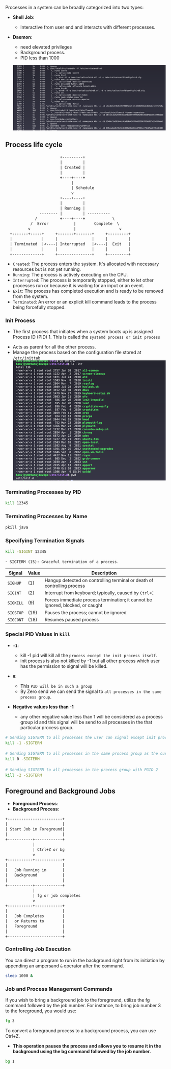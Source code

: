 
Processes in a system can be broadly categorized into two types:
* **Shell Job**: 
  - Interactive from user end and interacts with different processes.

* **Daemon**: 
  - need elevated privileges
  - Background process.
  - PID less than 1000

  ![alt text](image.png)

## Process life cycle


```
                        +---------+
                        |         |
                        | Created |
                        |         |
                        +----+----+
                             |
                             | Schedule
                             v
                        +----+----+
                        |         |
                        | Running |
               -------- |         | ----------
             /          +----+----+            \
           /  Error           |        Complete  \ 
          v                   |                   v
  +-------+-----+     +-------+-------+     +---------+
  |             |     |               |     |         |
  | Terminated  |<----| Interrupted   |<----|  Exit   |
  |             |     |               |     |         |
  +-------------+     +---------------+     +---------+
```

- `Created`: The process enters the system. It's allocated with necessary resources but is not yet running.
- `Running`: The process is actively executing on the CPU.
- `Interrupted`: The process is temporarily stopped, either to let other processes run or because it is waiting for an input or an event.
- `Exit`: The process has completed execution and is ready to be removed from the system.
- `Terminated`: An error or an explicit kill command leads to the process being forcefully stopped.

### Init Process

* The first process that initiates when a system boots up is assigned Process ID (PID) 1. This is called the `systemd process or init process`
- Acts as parent for all the other process.
- Manage the process based on the configuration file stored at `/etc/inittab`
![alt text](image-1.png)

### Terminating Processes by PID
```bash
kill 12345
```

### Terminating Processes by Name 

```bash
pkill java
```

### Specifying Termination Signals

```bash
kill -SIGINT 12345
```

-` SIGTERM (15): Graceful termination of a process.`

| Signal | Value | Description |
| --- | --- | --- |
| `SIGHUP` | (1) | Hangup detected on controlling terminal or death of controlling process |
| `SIGINT` | (2) | Interrupt from keyboard; typically, caused by `Ctrl+C` |
| `SIGKILL` | (9) | Forces immediate process termination; it cannot be ignored, blocked, or caught |
| `SIGSTOP` | (19) | Pauses the process; cannot be ignored |
| `SIGCONT` | (18) | Resumes paused process |


### Special PID Values in `kill`
- **`-1`**: 
  - kill -1 pid will kill all the `process except the init process itself`.
  - init process is also not killed by -1 but all other process which user has the permission to signal will be killed.
- **`0`**: 
  - This `PID will be in such a group`
  - By Zero send we can send the signal to `all processes in the same process group`.

- **Negative values less than -1**
  - any other negative value less than 1 will be considered as a process group id and this signal will be send to all processes in the that particular process group.

```bash
# Sending SIGTERM to all processes the user can signal except init process.
kill -1 -SIGTERM

# Sending SIGTERM to all processes in the same process group as the current process
kill 0 -SIGTERM

# Sending SIGTERM to all processes in the process group with PGID 2
kill -2 -SIGTERM
```



## Foreground and Background Jobs

- **Foreground Process**: 
- **Background Process**: 

```
+------------------------+
|                        |
| Start Job in Foreground|
|                        |
+-----------+------------+
            |
            | Ctrl+Z or bg
            v
+-----------+------------+
|                        |
|   Job Running in       |
|   Background           |
|                        |
+-----------+------------+
            |
            | fg or job completes
            v
+-----------+------------+
|                        |
|   Job Completes        |
|   or Returns to        |
|   Foreground           |
|                        |
+------------------------+
```

### Controlling Job Execution

You can direct a program to run in the background right from its initiation by appending an ampersand `&` operator after the command. 

```bash
sleep 1000 &
```
### Job and Process Management Commands

If you wish to bring a background job to the foreground, utilize the fg command followed by the job number. For instance, to bring job number 3 to the foreground, you would use:

```bash
fg 3
```

To convert a foreground process to a background process, you can use Ctrl+Z. 
- **This operation pauses the process and allows you to resume it in the background using the bg command followed by the job number.** 

```bash
bg 1
```